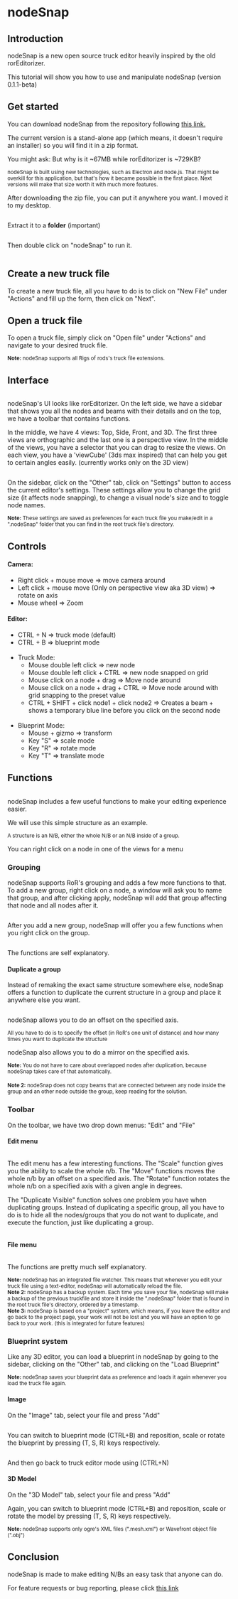 # nodeSnap

## Introduction

  <p>nodeSnap is a new open source truck editor heavily inspired by the old rorEditorizer.</p>
  <p>This tutorial will show you how to use and manipulate nodeSnap (version 0.1.1-beta)</p>

## Get started

   <p>You can download nodeSnap from the repository following <a rel="nofollow" class="external text" href="https://forum.rigsofrods.org/resources/nodesnap-truckfile-editor.775/">this link.</a></p>
   <p>The current version is a stand-alone app (which means, it doesn't require an installer) so you will find it in a zip format.</p>
   <p>You might ask: But why is it ~67MB while rorEditorizer is ~729KB?</p>
   <small>nodeSnap is built using new technologies, such as Electron and node.js. That might be overkill for this application, but that's how it became possible in the first place. Next versions will make that size worth it with much more features.</small>

   <div class="thumb tleft">
      <div class="thumbinner" style="width:602px;">
         <a href="/images/nodeSnap-1.jpg" class="image">
         <img alt="" src="/images/nodeSnap-1.jpg" class="thumbimage" /></a>  
      </div>
   </div>
   <p>After downloading the zip file, you can put it anywhere you want. I moved it to my desktop.</p>

   <div class="thumb tleft">
      <div class="thumbinner" style="width:602px;">
         <a href="/images/nodeSnap-2.jpg" class="image">
         <img alt="" src="/images/nodeSnap-2.jpg" class="thumbimage" /></a>  
      </div>
   </div>
   <p>Extract it to a <b>folder</b> (important)</p>

   <div class="thumb tleft">
      <div class="thumbinner" style="width:602px;">
         <a href="/images/nodeSnap-3.jpg" class="image">
         <img alt="" src="/images/nodeSnap-3.jpg" class="thumbimage" /></a>  
      </div>
   </div>
   <p>Then double click on "nodeSnap" to run it.</p>
   <div class="thumb tleft">
      <div class="thumbinner" style="width:602px;">
         <a href="/images/nodeSnap-24.jpg" class="image">
         <img alt="" src="/images/nodeSnap-24.jpg" class="thumbimage" /></a>  
      </div>
   </div>

## Create a new truck file

   <p>To create a new truck file, all you have to do is to click on "New File" under "Actions" and fill up the form, then click on "Next".</p>

## Open a truck file

   <p>To open a truck file, simply click on "Open file" under "Actions" and navigate to your desired truck file.</p> 
   <small><b>Note:</b> nodeSnap supports all Rigs of rods's truck file extensions.</small>

## Interface

   <div class="thumb tleft">
      <div class="thumbinner" style="width:602px;">
         <a href="/images/nodeSnap-4.jpg" class="image">
         <img alt="" src="/images/nodeSnap-4.jpg" class="thumbimage" /></a>  
      </div>
   </div>
   <p>nodeSnap's UI looks like rorEditorizer. On the left side, we have a sidebar that shows you all the nodes and beams with their details and on the top, we have a toolbar that contains functions.</p>
   <p>In the middle, we have 4 views: Top, Side, Front, and 3D. The first three views are orthographic and the last one is a perspective view. In the middle of the views, you have a selector that you can drag to resize the views. On each view, you have a 'viewCube' (3ds max inspired) that can help you get to certain angles easily. (currently works only on the 3D view)</p>

   <div class="thumb tleft">
      <div class="thumbinner" style="width:602px;">
         <a href="/images/nodeSnap-5.jpg" class="image">
         <img alt="" src="/images/nodeSnap-5.jpg" class="thumbimage" /></a>  
      </div>
   </div>
   <p>On the sidebar, click on the "Other" tab, click on "Settings" button to access the current editor's settings. These settings allow you to change the grid size (it affects node snapping), to change a visual node's size and to toggle node names.</p>
   <small><b>Note:</b> These settings are saved as preferences for each truck file you make/edit in a ".nodeSnap" folder that you can find in the root truck file's directory.</small>

## Controls

   <h4>Camera:</h4>
   <ul>
      <li>Right click + mouse move => move camera around</li>
      <li>
            Left click + mouse move (Only on perspective view aka 3D view)
            => rotate on axis
      </li>
      <li>Mouse wheel => Zoom</li>
   </ul>
   <h4>Editor:</h4>
   <ul>
      <li>CTRL + N => truck mode (default)</li>
      <li>CTRL + B => blueprint mode</li>
      <br />
      <li>
            Truck Mode:
            <ul>
               <li>Mouse double left click => new node</li>
               <li>
                  Mouse double left click + CTRL => new node snapped on
                  grid
               </li>
               <li>Mouse click on a node + drag => Move node around</li>
               <li>
                  Mouse click on a node + drag + CTRL => Move node around
                  with grid snapping to the preset value
               </li>
               <li>
                  CTRL + SHIFT + click node1 + click node2 => Creates a
                  beam + shows a temporary blue line before you click on
                  the second node
               </li>
            </ul>
      </li>
      <br />
      <li>
            Blueprint Mode:
            <ul>
               <li>Mouse + gizmo => transform</li>
               <li>Key "S" => scale mode</li>
               <li>Key "R" => rotate mode</li>
               <li>Key "T" => translate mode</li>
            </ul>
      </li>
   </ul>

## Functions

   <div class="thumb tleft">
      <div class="thumbinner" style="width:602px;">
         <a href="/images/nodeSnap-6.jpg" class="image">
         <img alt="" src="/images/nodeSnap-6.jpg" class="thumbimage" /></a>  
      </div>
   </div>
   <p>nodeSnap includes a few useful functions to make your editing experience easier.</p>
   <p>We will use this simple structure as an example.</p>
   <small>A structure is an N/B, either the whole N/B or an N/B inside of a group.</small>

   <div class="thumb tleft">
      <div class="thumbinner" style="width:602px;">
         <a href="/images/nodeSnap-19.jpg" class="image">
         <img alt="" src="/images/nodeSnap-19.jpg" class="thumbimage" /></a>  
      </div>
   </div>
   <p>You can right click on a node in one of the views for a menu</p>

### Grouping

   <p>nodeSnap supports RoR's grouping and adds a few more functions to that. To add a new group, right click on a node, a window will ask you to name that group, and after clicking apply, nodeSnap will add that group affecting that node and all nodes after it.</p> 
   <div class="thumb tleft">
      <div class="thumbinner" style="width:602px;">
         <a href="/images/nodeSnap-7.jpg" class="image">
         <img alt="" src="/images/nodeSnap-7.jpg" class="thumbimage" /></a>  
      </div>
   </div>
   <div class="thumb tleft">
      <div class="thumbinner" style="width:602px;">
         <a href="/images/nodeSnap-9.jpg" class="image">
         <img alt="" src="/images/nodeSnap-9.jpg" class="thumbimage" /></a>  
      </div>
   </div>
   <div class="thumb tleft">
      <div class="thumbinner" style="width:602px;">
         <a href="/images/nodeSnap-8.jpg" class="image">
         <img alt="" src="/images/nodeSnap-8.jpg" class="thumbimage" /></a>  
      </div>
   </div>

   <p>After you add a new group, nodeSnap will offer you a few functions when you right click on the group.</p>
   <div class="thumb tleft">
      <div class="thumbinner" style="width:602px;">
         <a href="/images/nodeSnap-10.jpg" class="image">
         <img alt="" src="/images/nodeSnap-10.jpg" class="thumbimage" /></a>  
      </div>
   </div>
   <p>The functions are self explanatory.</p>

#### Duplicate a group

   <p>Instead of remaking the exact same structure somewhere else, nodeSnap offers a function to duplicate the current structure in a group and place it anywhere else you want.</p>

   <div class="thumb tleft">
      <div class="thumbinner" style="width:602px;">
         <a href="/images/nodeSnap-11.jpg" class="image">
         <img alt="" src="/images/nodeSnap-11.jpg" class="thumbimage" /></a>  
      </div>
   </div>
   <div class="thumb tleft">
      <div class="thumbinner" style="width:602px;">
         <a href="/images/nodeSnap-11.jpg" class="image">
         <img alt="" src="/images/nodeSnap-13.jpg" class="thumbimage" /></a>  
      </div>
   </div>
   <p>nodeSnap allows you to do an offset on the specified axis.</p>
   <small>All you have to do is to specify the offset (in RoR's one unit of distance) and how many times you want to duplicate the structure</small>

   <div class="thumb tleft">
      <div class="thumbinner" style="width:602px;">
         <a href="/images/nodeSnap-12.jpg" class="image">
         <img alt="" src="/images/nodeSnap-12.jpg" class="thumbimage" /></a>  
      </div>
   </div>
   <div class="thumb tleft">
      <div class="thumbinner" style="width:602px;">
         <a href="/images/nodeSnap-14.jpg" class="image">
         <img alt="" src="/images/nodeSnap-14.jpg" class="thumbimage" /></a>  
      </div>
   </div>
   <p>nodeSnap also allows you to do a mirror on the specified axis.</p>

   <div class="thumb tleft">
      <div class="thumbinner" style="width:602px;">
         <a href="/images/nodeSnap-15.jpg" class="image">
         <img alt="" src="/images/nodeSnap-15.jpg" class="thumbimage" /></a>  
      </div>
   </div>
   <small><b>Note:</b> You do not have to care about overlapped nodes after duplication, because nodeSnap takes care of that automatically.</small><br /><br />
   <small><b>Note 2:</b> nodeSnap does not copy beams that are connected between any node inside the group and an other node outside the group, keep reading for the solution.</small>

### Toolbar

   <p>On the toolbar, we have two drop down menus: "Edit" and "File"</p>

#### Edit menu

   <div class="thumb tleft">
      <div class="thumbinner" style="width:602px;">
         <a href="/images/nodeSnap-18.jpg" class="image">
         <img alt="" src="/images/nodeSnap-18.jpg" class="thumbimage" /></a>  
      </div>
   </div>
   <p>The edit menu has a few interesting functions. The "Scale" function gives you the ability to scale the whole n/b. The "Move" functions moves the whole n/b by an offset on a specified axis. The "Rotate" function rotates the whole n/b on a specified axis with a given angle in degrees.</p>
   <p>The "Duplicate Visible" function solves one problem you have when duplicating groups. Instead of duplicating a specific group, all you have to do is to hide all the nodes/groups that you do not want to duplicate, and execute the function, just like duplicating a group.</p>
   <div class="thumb tleft">
      <div class="thumbinner" style="width:602px;">
         <a href="/images/nodeSnap-16.gif" class="image">
         <img alt="" src="/images/nodeSnap-16.gif" class="thumbimage" /></a>  
      </div>
   </div>

#### File menu

   <div class="thumb tleft">
      <div class="thumbinner" style="width:602px;">
         <a href="/images/nodeSnap-17.jpg" class="image">
         <img alt="" src="/images/nodeSnap-17.jpg" class="thumbimage" /></a>  
      </div>
   </div>
   <p>The functions are pretty much self explanatory.</p>
   <small><b>Note:</b> nodeSnap has an integrated file watcher. This means that whenever you edit your truck file using a text-editor, nodeSnap will automatically reload the file.</small><br />
   <small><b>Note 2:</b> nodeSnap has a backup system. Each time you save your file, nodeSnap will make a backup of the previous truckfile and store it inside the ".nodeSnap" folder that is found in the root truck file's directory, ordered by a timestamp.</small><br />
   <small><b>Note 3:</b> nodeSnap is based on a "project" system, which means, if you leave the editor and go back to the project page, your work will not be lost and you will have an option to go back to your work. (this is integrated for future features)</small>

### Blueprint system

   <p>Like any 3D editor, you can load a blueprint in nodeSnap by going to the sidebar, clicking on the "Other" tab, and clicking on the "Load Blueprint"</p>
   <small><b>Note:</b> nodeSnap saves your blueprint data as preference and loads it again whenever you load the truck file again.</small>
   <div class="thumb tleft">
      <div class="thumbinner" style="width:602px;">
         <a href="/images/nodeSnap-20.jpg" class="image">
         <img alt="" src="/images/nodeSnap-20.jpg" class="thumbimage" /></a>  
      </div>
   </div>

#### Image

   <p>On the "Image" tab, select your file and press "Add"</p>
   <div class="thumb tleft">
      <div class="thumbinner" style="width:602px;">
         <a href="/images/nodeSnap-21.jpg" class="image">
         <img alt="" src="/images/nodeSnap-21.jpg" class="thumbimage" /></a>  
      </div>
   </div>
   <p>You can switch to blueprint mode (CTRL+B) and reposition, scale or rotate the blueprint by pressing (T, S, R) keys respectively.</p>
   <div class="thumb tleft">
      <div class="thumbinner" style="width:602px;">
         <a href="/images/nodeSnap-22.jpg" class="image">
         <img alt="" src="/images/nodeSnap-22.jpg" class="thumbimage" /></a>  
      </div>
   </div>
   <div class="thumb tleft">
      <div class="thumbinner" style="width:602px;">
         <a href="/images/nodeSnap-23.jpg" class="image">
         <img alt="" src="/images/nodeSnap-23.jpg" class="thumbimage" /></a>  
      </div>
   </div>
   <p>And then go back to truck editor mode using (CTRL+N)</p>

#### 3D Model

   <p>On the "3D Model" tab, select your file and press "Add"</p>
   <p>Again, you can switch to blueprint mode (CTRL+B) and reposition, scale or rotate the model by pressing (T, S, R) keys respectively.</p>
   <small><b>Note:</b> nodeSnap supports only ogre's XML files (".mesh.xml") or Wavefront object file (".obj")</small>

## Conclusion

   <p>nodeSnap is made to make editing N/Bs an easy task that anyone can do.</p>
   <p>For feature requests or bug reporting, please click <a rel="nofollow" class="external text" href="https://github.com/Max98/project_nodeSnap/issues">this link</a></p>
